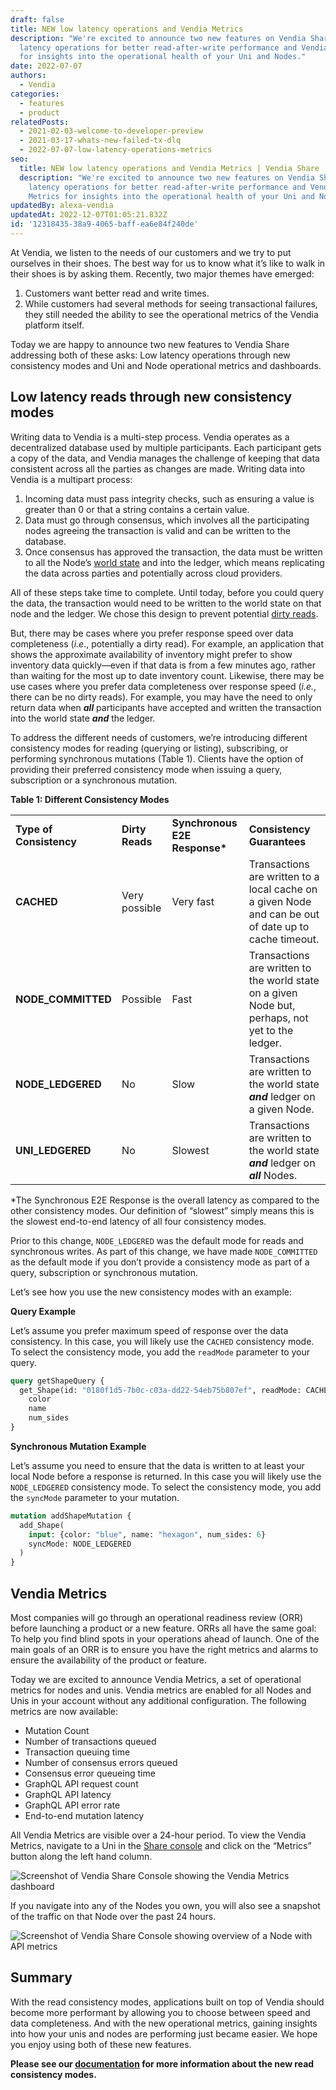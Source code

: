 ```yaml
---
draft: false
title: NEW low latency operations and Vendia Metrics
description: "We're excited to announce two new features on Vendia Share: Low
  latency operations for better read-after-write performance and Vendia Metrics
  for insights into the operational health of your Uni and Nodes."
date: 2022-07-07
authors:
  - Vendia
categories:
  - features
  - product
relatedPosts:
  - 2021-02-03-welcome-to-developer-preview
  - 2021-03-17-whats-new-failed-tx-dlq
  - 2022-07-07-low-latency-operations-metrics
seo:
  title: NEW low latency operations and Vendia Metrics | Vendia Share
  description: "We're excited to announce two new features on Vendia Share: Low
    latency operations for better read-after-write performance and Vendia
    Metrics for insights into the operational health of your Uni and Nodes."
updatedBy: alexa-vendia
updatedAt: 2022-12-07T01:05:21.832Z
id: '12318435-38a9-4065-baff-ea6e84f240de'
---
```


At Vendia, we listen to the needs of our customers and we try to put ourselves in their shoes. The best way for us to know what it’s like to walk in their shoes is by asking them. Recently, two major themes have emerged:

1. Customers want better read and write times.
2. While customers had several methods for seeing transactional failures, they still needed the ability to see the operational metrics of the Vendia platform itself.

Today we are happy to announce two new features to Vendia Share addressing both of these asks: Low latency operations through new consistency modes and Uni and Node operational metrics and dashboards.

## Low latency reads through new consistency modes

Writing data to Vendia is a multi-step process. Vendia operates as a decentralized database used by multiple participants. Each participant gets a copy of the data, and Vendia manages the challenge of keeping that data consistent across all the parties as changes are made. Writing data into Vendia is a multipart process:

1. Incoming data must pass integrity checks, such as ensuring a value is greater than 0 or that a string contains a certain value.
2. Data must go through consensus, which involves all the participating nodes agreeing the transaction is valid and can be written to the database.
3. Once consensus has approved the transaction, the data must be written to all the Node’s [world state](https://www.vendia.com/docs/share/terms-and-definitions#world-state) and into the ledger, which means replicating the data across parties and potentially across cloud providers.

All of these steps take time to complete. Until today, before you could query the data, the transaction would need to be written to the world state on that node and the ledger. We chose this design to prevent potential [dirty reads](https://en.wikipedia.org/wiki/Write%E2%80%93read_conflict).

But, there may be cases where you prefer response speed over data completeness (*i.e*., potentially a dirty read). For example, an application that shows the approximate availability of inventory might prefer to show inventory data quickly—even if that data is from a few minutes ago, rather than waiting for the most up to date inventory count. Likewise, there may be use cases where you prefer data completeness over response speed (*i.e.*, there can be no dirty reads). For example, you may have the need to only return data when ***all*** participants have accepted and written the transaction into the world state ***and*** the ledger.

To address the different needs of customers, we’re introducing different consistency modes for reading (querying or listing), subscribing, or performing synchronous mutations (Table 1). Clients have the option of providing their preferred consistency mode when issuing a query, subscription or a synchronous mutation.

**Table 1: Different Consistency Modes**

<table>
  <tr>
    <td><strong>Type of Consistency</strong></td>
    <td><strong>Dirty Reads</strong></td>
    <td><strong>Synchronous E2E Response*</strong></td>
    <td><strong>Consistency Guarantees</strong></td>
  </tr>
  <tr>
    <td><strong>CACHED</strong></td>
    <td>Very possible</td>
    <td>Very fast</td>
    <td>Transactions are written to a local cache on a given Node and can be out of date up to cache timeout.</td>
  </tr>
  <tr>
    <td><strong>NODE_COMMITTED</strong></td>
    <td>Possible</td>
    <td>Fast</td>
    <td>Transactions are written to the world state on a given Node but, perhaps, not yet to the ledger.</td>
  </tr>
  <tr>
    <td><strong>NODE_LEDGERED</strong></td>
    <td>No</td>
    <td>Slow</td>
    <td>Transactions are written to the world state <strong><em>and</em></strong> ledger on a given Node.</td>
  </tr>
  <tr>
    <td><strong>UNI_LEDGERED</strong></td>
    <td>No</td>
    <td>Slowest</td>
    <td>Transactions are written to the world state <strong><em>and</em></strong> ledger on <strong><em>all</em></strong> Nodes.</td>
  </tr>
</table>

\*The Synchronous E2E Response is the overall latency as compared to the other consistency modes. Our definition of “slowest” simply means this is the slowest end-to-end latency of all four  consistency modes. 

Prior to this change, `NODE_LEDGERED` was the default mode for reads and synchronous writes. As part of this change, we have made `NODE_COMMITTED` as the default mode if you don’t provide a consistency mode as part of a query, subscription or synchronous mutation. 

Let’s see how you use the new consistency modes with an example: 

**Query Example**

Let’s assume you prefer maximum speed of response over the data consistency. In this case, you will likely use the `CACHED` consistency mode. To select the consistency mode, you add the `readMode` parameter to your query.

```graphql
query getShapeQuery {
  get_Shape(id: "0180f1d5-7b0c-c03a-dd22-54eb75b807ef", readMode: CACHED) {
	color
	name
	num_sides 
}
```

**Synchronous Mutation Example**

Let’s assume you need to ensure that the data is written to at least your local Node before a response is returned. In this case you will likely use the `NODE_LEDGERED` consistency mode. To select the consistency mode, you add the `syncMode` parameter to your mutation. 

```graphql
mutation addShapeMutation {
  add_Shape(
	input: {color: "blue", name: "hexagon", num_sides: 6}
	syncMode: NODE_LEDGERED
  )
}
```

## Vendia Metrics

Most companies will go through an operational readiness review (ORR) before launching a product or a new feature. ORRs all have the same goal: To help you find blind spots in your operations ahead of launch. One of the main goals of an ORR is to ensure you have the right metrics and alarms to ensure the availability of the product or feature.

Today we are excited to announce Vendia Metrics, a set of operational metrics for nodes and unis. Vendia metrics are enabled for all Nodes and Unis in your account without any additional configuration. The following metrics are now available:

- Mutation Count
- Number of transactions queued
- Transaction queuing time
- Number of consensus errors queued
- Consensus error queueing time
- GraphQL API request count
- GraphQL API latency
- GraphQL API error rate
- End-to-end mutation latency

All Vendia Metrics are visible over a 24-hour period. To view the Vendia Metrics, navigate to a Uni in the [Share console](https://share.vendia.net) and click on the “Metrics” button along the left hand column. 

![Screenshot of Vendia Share Console showing the Vendia Metrics dashboard](https://d24nhiikxn5jns.cloudfront.net/optimized/user-images.githubusercontent.com..92179243..177821363-2f52856d-b038-42d2-af56-e8bd7625bce6.png)

If you navigate into any of the Nodes you own, you will also see a snapshot of the traffic on that Node over the past 24 hours.

![Screenshot of Vendia Share Console showing overview of a Node with API metrics](https://d24nhiikxn5jns.cloudfront.net/optimized/user-images.githubusercontent.com..92179243..177821283-ea92e75f-c91f-4a9e-9809-47a95409b168.png)

## Summary

With the read consistency modes, applications built on top of Vendia should become more performant by allowing you to choose between speed and data completeness. And with the new operational metrics, gaining insights into how your unis and nodes are performing just became easier. We hope you enjoy using both of these new features. 

**Please see our [documentation](https://www.vendia.com/docs/share/graphql) for more information about the new read consistency modes.**